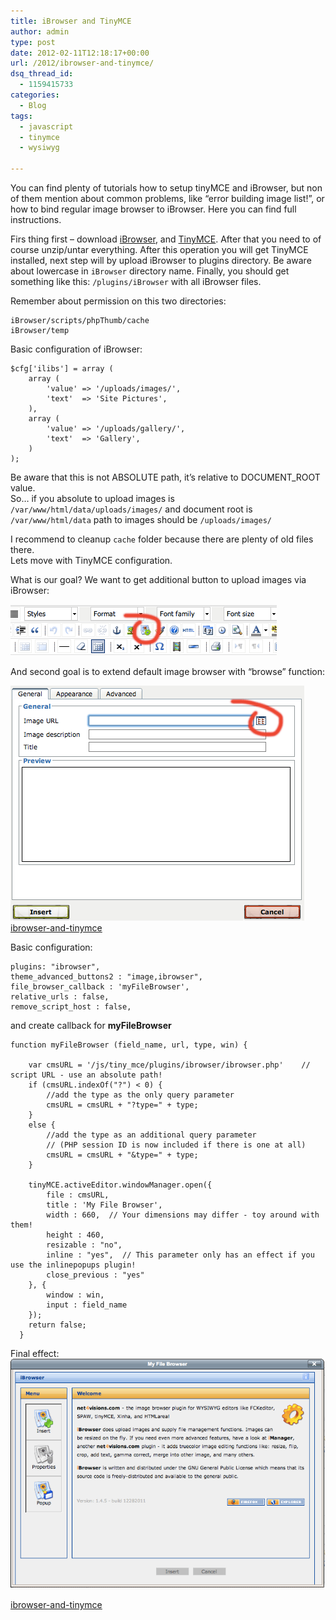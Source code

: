 ```yaml
---
title: iBrowser and TinyMCE
author: admin
type: post
date: 2012-02-11T12:18:17+00:00
url: /2012/ibrowser-and-tinymce/
dsq_thread_id:
  - 1159415733
categories:
  - Blog
tags:
  - javascript
  - tinymce
  - wysiwyg

---
```

You can find plenty of tutorials how to setup tinyMCE and iBrowser, but non of them mention about common problems, like &#8220;error building image list!&#8221;, or how to bind regular image browser to iBrowser. Here you can find full instructions.

<!--more-->

Firs thing first &#8211; download [iBrowser](http://www.net4visions.com/ibrowser.html), and [TinyMCE](http://www.tinymce.com/download/download.php). After that you need to of course unzip/untar everything. After this operation you will get TinyMCE installed, next step will by upload iBrowser to plugins directory. Be aware about lowercase in `iBrowser` directory name. Finally, you should get something like this: `/plugins/iBrowser` with all iBrowser files.

Remember about permission on this two directories:


```
iBrowser/scripts/phpThumb/cache
iBrowser/temp
```


Basic configuration of iBrowser:

```
$cfg['ilibs'] = array (	
	array ( 
		'value'	=> '/uploads/images/',  				 
		'text'	=> 'Site Pictures',
	),
	array ( 
		'value'	=> '/uploads/gallery/', 				
		'text'	=> 'Gallery',
	) 
);
```


Be aware that this is not ABSOLUTE path, it&#8217;s relative to DOCUMENT_ROOT value.  
So&#8230; if you absolute to upload images is `/var/www/html/data/uploads/images/` and document root is `/var/www/html/data` path to images should be `/uploads/images/`

I recommend to cleanup `cache` folder because there are plenty of old files there.  
Lets move with TinyMCE configuration.

What is our goal? We want to get additional button to upload images via iBrowser:

![t1](/images/2012/02/t1.png)

And second goal is to extend default image browser with &#8220;browse&#8221; function:

![t2](/images/2012/02/t2.png)
[ibrowser-and-tinymce](/2012/ibrowser-and-tinymce/t2/)

Basic configuration:

```
plugins: "ibrowser",
theme_advanced_buttons2 : "image,ibrowser",
file_browser_callback : 'myFileBrowser',
relative_urls : false,
remove_script_host : false,
```

and create callback for **myFileBrowser**

```
function myFileBrowser (field_name, url, type, win) {

    var cmsURL = '/js/tiny_mce/plugins/ibrowser/ibrowser.php'    // script URL - use an absolute path!
    if (cmsURL.indexOf("?") < 0) {
        //add the type as the only query parameter
        cmsURL = cmsURL + "?type=" + type;
    }
    else {
        //add the type as an additional query parameter
        // (PHP session ID is now included if there is one at all)
        cmsURL = cmsURL + "&type=" + type;
    }

    tinyMCE.activeEditor.windowManager.open({
        file : cmsURL,
        title : 'My File Browser',
        width : 660,  // Your dimensions may differ - toy around with them!
        height : 460,
        resizable : "no",
        inline : "yes",  // This parameter only has an effect if you use the inlinepopups plugin!
        close_previous : "yes"
    }, {
        window : win,
        input : field_name
    });
    return false;
  }

```

Final effect:  
![t2](/images/2012/02/t3.png)

[ibrowser-and-tinymce](http://www.spidersoft.com.au/2012/ibrowser-and-tinymce/t3/)